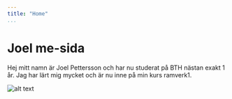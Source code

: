 ```yaml
---
title: "Home"
...
```

Joel me-sida
=========================

Hej mitt namn är Joel Pettersson och har nu studerat på BTH nästan exakt 1 år.
Jag har lärt mig mycket och är nu inne på min kurs ramverk1.

![alt text](http://www.student.bth.se/~jopg16/dbwebb-kurser/htmlphp/me/kmom01/me1/img/Profil.jpg)

